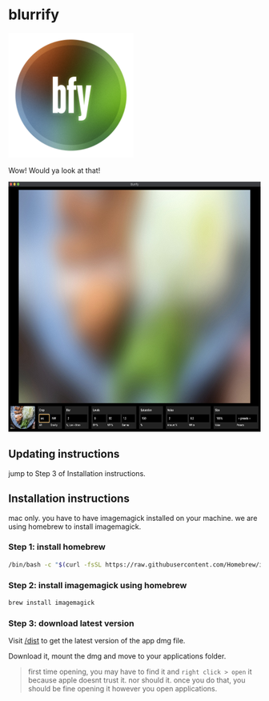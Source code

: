 # blurrify

<img src="build/blurrify-icon.png" height="250" width="250" alt="Blurrify logo" />

Wow! Would ya look at that!

<img src="build/blurrify-screenshot.jpg" height="500" width="700" alt="Screenshot of the Blurrify app" />

## Updating instructions

jump to Step 3 of Installation instructions.

## Installation instructions

mac only. you have to have imagemagick installed on your machine. we are using homebrew to install imagemagick.

### Step 1: install homebrew

```sh
/bin/bash -c "$(curl -fsSL https://raw.githubusercontent.com/Homebrew/install/master/install.sh)"
```

### Step 2: install imagemagick using homebrew

```sh
brew install imagemagick
```

### Step 3: download latest version

Visit [/dist](https://github.com/jake-tock/blurrify/tree/main/dist) to get the latest version of the app dmg file.

Download it, mount the dmg and move to your applications folder.

> first time opening, you may have to find it and `right click > open` it because apple doesnt trust it. nor should it. once you do that, you should be fine opening it however you open applications.
